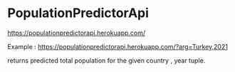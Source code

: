 # PopulationPredictorApi

https://populationpredictorapi.herokuapp.com/

Example : https://populationpredictorapi.herokuapp.com/?arg=Turkey,2021

returns predicted total population for the given country , year tuple.
